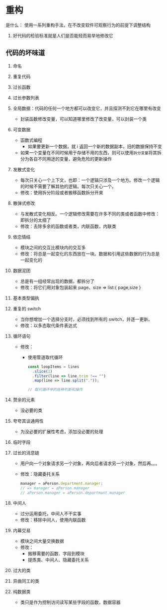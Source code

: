 # 重构

是什么： 使用一系列重构手法，在不改变软件可观察行为的前提下调整结构

1. 好代码的检验标准就是人们是否能轻而易举地修改它

## 代码的坏味道

1. 命名

2. 重复代码

3. 过长函数

4. 过长参数列表

5. 全局数据：代码的任何一个地方都可以改变它，并且探测不到它在哪里有改变

   - 封装函数修改变量，可以知道哪里修改了改变量，可以封装一个类

6. 可变数据

   - 函数式编程
     - 如果要更新一个数据，就 i 返回一个新的数据副本，旧的数据保持不变
   - 如果一个变量在不同时候用于存储不用的东西，则可以使用`拆分变量`将其拆分为各自不同用途的变量，避免危险的更新操作

7. 发散式变化

   - 每次只关心一个上下文，也即：一个逻辑只涉及一个地方。修改一个逻辑的时候不需要了解其他的逻辑。每次只关心一个。
   - 修改：使用拆分阶段或者搬移函数拆分开来

8. 散弹式修改

   - 与发散式变化相反。一个逻辑修改需要在许多不同的类或者函数中修改：即拆分的太细了
   - 修改：去除多余的函数或者类，内联函数，内联类

9. 依恋情结

   - 模块之间的交互比模块内的交互多
   - 修改：将总是一起变化的东西放在一块。数据和引用这些数据的行为总是一起变化的

10. 数据泥团

    - 总是有一组经常出现的数据，都拆分了
    - 修改：将它们用对象包装起来 page、size => list:{ page,size }

11. 基本类型偏执

12. 重复的 switch

    - 当你想增加一个选择分支时，必须找到所有的 switch，并逐一更新。
    - 修改：以多态取代条件表达式

13. 循环语句

    - 修改：

      - 使用管道取代循环

        ```js
        const loopItems = lines
          .slice(1)
          .filter(line => line.trim !== "")
          .map(line => line.split("."));

        // 取代循环中的各种判断和操作
        ```

14. 赘余的元素

    - 没必要的类

15. 夸夸其谈通用性

    - 为没必要的扩展性考虑，添加没必要的处理

16. 临时字段

17. 过长的消息链

    - 用户向一个对象请求另一个对象，再向后者请求另一个对象，然后再。。。

    - 修改：隐藏委托关系

      ```js
      manager = aPerson.department.manager;
      // => manager = aPerson.manager
      // aPerson.manager = aPerson.departmant.manager
      ```

18. 中间人

    - 过分运用委托，中间人不干实事
    - 修改：移除中间人，使用内联函数

19. 内幕交易

    - 模块之间大量交换数据
    - 修改：
      - 搬移需要的函数、字段到模块
      - 提炼类、中间人、隐藏委托关系

20. 过大的类

21. 异曲同工的类

22. 纯数据类

    - 类只是作为控制访问读写某些字段的函数，数据容器
